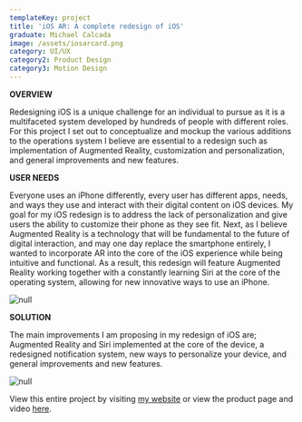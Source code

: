 ```yaml
---
templateKey: project
title: 'iOS AR: A complete redesign of iOS'
graduate: Michael Calcada
image: /assets/iosarcard.png
category: UI/UX
category2: Product Design
category3: Motion Design
---
```

**OVERVIEW**

Redesigning iOS is a unique challenge for an individual to pursue as it is a multifaceted system developed by hundreds of people with different roles. For this project I set out to conceptualize and mockup the various additions to the operations system I believe are essential to a redesign such as implementation of Augmented Reality, customization and personalization, and general improvements and new features.

**USER NEEDS**

Everyone uses an iPhone differently, every user has different apps, needs, and ways they use and interact with their digital content on iOS devices. My goal for my iOS redesign is to address the lack of personalization and give users the ability to customize their phone as they see fit. Next, as I believe Augmented Reality is a technology that will be fundamental to the future of digital interaction, and may one day replace the smartphone entirely, I wanted to incorporate AR into the core of the iOS experience while being intuitive and functional. As a result, this redesign will feature Augmented Reality working together with a constantly learning Siri at the core of the operating system, allowing for new innovative ways to use an iPhone.

![null](/assets/perspective.png)

**SOLUTION**

The main improvements I am proposing in my redesign of iOS are; Augmented Reality and Siri implemented at the core of the device, a redesigned notification system, new ways to personalize your device, and general improvements and new features.

![null](/assets/calcada1.jpg)

View this entire project by visiting [my website](http://michaelcalcada.com/iosredesign.html) or view the product page and video [here](http://www.michaelcalcada.com/iosar/).
